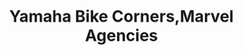 ---
title: "Yamaha Bike Corners,Marvel Agencies"
url: /chalakudy/yamaha-bike-corners-marvel-agencies/
shop: Motorrad
---